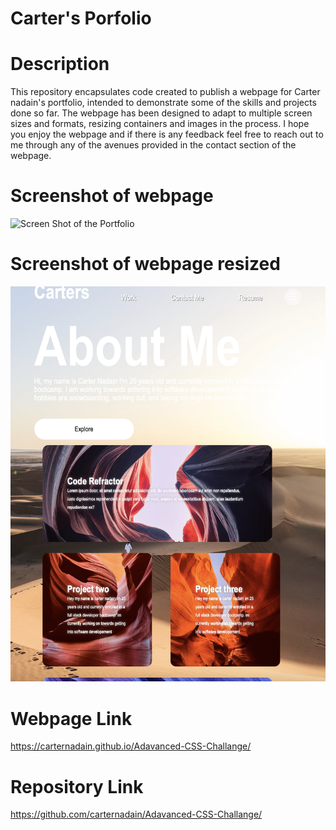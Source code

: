 # Carter's Porfolio 


# Description 
This repository encapsulates code created to publish a webpage for Carter nadain's portfolio, intended to demonstrate some of the skills and projects done so far. The webpage has been designed to adapt to multiple screen sizes and formats, resizing containers and images in the process. I hope you enjoy the webpage and if there is any feedback feel free to reach out to me through any of the avenues provided in the contact section of the webpage.



# Screenshot of webpage
![Screen Shot of the Portfolio](/assets/images/website.png) 

# Screenshot of webpage resized
![Screen Shot of the Portfolio Resized for mobile](/assets/images/mobile.view.png) 


# Webpage Link 
https://carternadain.github.io/Adavanced-CSS-Challange/


# Repository Link
https://github.com/carternadain/Adavanced-CSS-Challange/